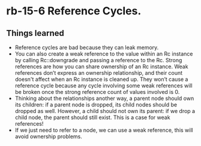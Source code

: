 # rb-15-6 Reference Cycles.

## Things learned

- Reference cycles are bad because they can leak memory.
- You can also create a weak reference to the value within
  an Rc<T> instance by calling Rc::downgrade and passing a
  reference to the Rc<T>. Strong references are how you can
  share ownership of an Rc<T> instance. Weak references don’t
  express an ownership relationship, and their count doesn't
  affect when an Rc<T> instance is cleaned up. They won’t cause
  a reference cycle because any cycle involving some weak references
  will be broken once the strong reference count of values involved is 0.
- Thinking about the relationships another way, a parent node should
  own its children: if a parent node is dropped, its child nodes should
  be dropped as well. However, a child should not own its parent: if we
  drop a child node, the parent should still exist. This is a case for weak
  references!
- If we just need to refer to a node, we can use a weak reference, this
  will avoid ownership problems.
